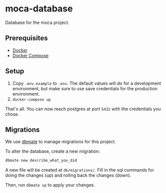 # moca-database

Database for the moca project.

## Prerequisites

- [Docker](https://docs.docker.com/get-docker/)
- [Docker Compose](https://docs.docker.com/compose/install/)

## Setup

1. Copy `.env.example` to `.env`. The default values will do for a development environment, but make sure to use save credentials for the production environment.
2. `docker-compose up`

That's all. You can now reach postgres at port `5432` with the credentials you chose.

## Migrations

We use [dbmate](https://github.com/amacneil/dbmate) to manage migrations for this project.

To alter the database, create a new migration:

```bash
dbmate new describe_what_you_did
```

A new file will be created at `db/migrations/`. Fill in the sql commands for doing the changes (up) and rolling back the changes (down).

Then, run `dbmate up` to apply your changes.
